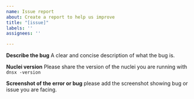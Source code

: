 ```yaml
---
name: Issue report
about: Create a report to help us improve
title: "[issue]"
labels: ''
assignees: ''

---
```


**Describe the bug**
A clear and concise description of what the bug is.

**Nuclei version**
Please share the version of the nuclei you are running with `dnsx -version` 


**Screenshot of the error or bug**
please add the screenshot showing bug or issue you are facing.
